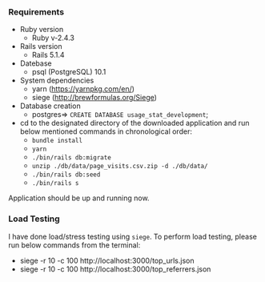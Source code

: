 ### Requirements
* Ruby version
	- Ruby v-2.4.3
* Rails version
	- Rails 5.1.4
* Datebase
	- psql (PostgreSQL) 10.1
* System dependencies
	- yarn (https://yarnpkg.com/en/)
	- siege (http://brewformulas.org/Siege)
* Database creation
	- postgres=> `CREATE DATABASE usage_stat_development`;
* cd to the designated directory of the downloaded application and run below mentioned commands in chronological order:
	- `bundle install`
	- `yarn`
	- `./bin/rails db:migrate`
	- `unzip ./db/data/page_visits.csv.zip -d ./db/data/`
	- `./bin/rails db:seed`
	- `./bin/rails s`

Application should be up and running now.

### Load Testing
I have done load/stress testing using `siege`.
To perform load testing, please run below commands from the terminal:

-	siege -r 10 -c 100 http://localhost:3000/top_urls.json
-	siege -r 10 -c 100 http://localhost:3000/top_referrers.json
